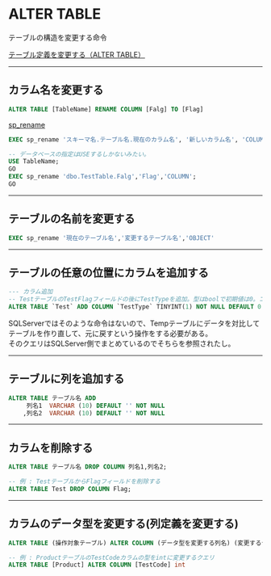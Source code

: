 # ALTER TABLE

テーブルの構造を変更する命令

[テーブル定義を変更する（ALTER TABLE）](https://www.projectgroup.info/tips/SQLServer/SQL/SQL000005.html)  

---

## カラム名を変更する

```SQL : MariaDB
ALTER TABLE [TableName] RENAME COLUMN [Falg] TO [Flag]
```

[sp_rename](https://docs.microsoft.com/ja-jp/sql/relational-databases/system-stored-procedures/sp-rename-transact-sql?view=sql-server-ver15)  

``` sql : SQLServer
EXEC sp_rename 'スキーマ名.テーブル名.現在のカラム名', '新しいカラム名', 'COLUMN';

-- データベースの指定はUSEするしかないみたい。
USE TableName;
GO
EXEC sp_rename 'dbo.TestTable.Falg','Flag','COLUMN';
GO
```

---

## テーブルの名前を変更する

``` sql : SQLServer
EXEC sp_rename '現在のテーブル名','変更するテーブル名','OBJECT'
```

---

## テーブルの任意の位置にカラムを追加する

``` sql : mariaDB
--- カラム追加
-- TestテーブルのTestFlagフィールドの後にTestTypeを追加。型はboolで初期値は0。コメント付き。
ALTER TABLE `Test` ADD COLUMN `TestType` TINYINT(1) NOT NULL DEFAULT 0 comment 'コメントです' AFTER `TestFlag`;
```

SQLServerではそのような命令はないので、Tempテーブルにデータを対比してテーブルを作り直して、元に戻すという操作をする必要がある。  
そのクエリはSQLServer側でまとめているのでそちらを参照されたし。  

---

## テーブルに列を追加する

``` sql
ALTER TABLE テーブル名 ADD
     列名1  VARCHAR (10) DEFAULT '' NOT NULL
    ,列名2  VARCHAR (10) DEFAULT '' NOT NULL
```

---

## カラムを削除する

``` sql : mariaDB,SQLServer
ALTER TABLE テーブル名 DROP COLUMN 列名1,列名2;

-- 例 : TestテーブルからFlagフィールドを削除する
ALTER TABLE Test DROP COLUMN Flag;
```

---

## カラムのデータ型を変更する(列定義を変更する)

```SQL : SQLServer
ALTER TABLE (操作対象テーブル) ALTER COLUMN (データ型を変更する列名) (変更するデータ型)

-- 例 : ProductテーブルのTestCodeカラムの型をintに変更するクエリ
ALTER TABLE [Product] ALTER COLUMN [TestCode] int
```

